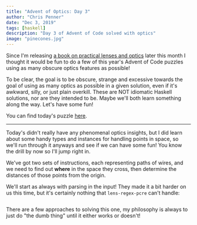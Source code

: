 ```yaml
---
title: "Advent of Optics: Day 3"
author: "Chris Penner"
date: "Dec 3, 2019"
tags: [haskell]
description: "Day 3 of Advent of Code solved with optics"
image: "pinecones.jpg"
---
```


Since I'm releasing [a book on practical lenses and optics](https://leanpub.com/optics-by-example) later this month I thought it would be fun to do a few of this year's Advent of Code puzzles using as many obscure optics features as possible!

To be clear, the goal is to be obscure, strange and excessive towards the goal of using as many optics as possible in a given solution, even if it's awkward, silly, or just plain overkill. These are NOT idiomatic Haskell solutions, nor are they intended to be. Maybe we'll both learn something along the way. Let's have some fun!

You can find today's puzzle [here](https://adventofcode.com/2019/day/3).

---

Today's didn't really have any phenomenal optics insights, but I did learn about some handy types and instances for handling points in space, so we'll run through it anyways and see if we can have some fun! You know the drill by now so I'll jump right in.


We've got two sets of instructions, each representing paths of wires, and we need to find out **where** in the space they cross, then determine the distances of those points from the origin.

We'll start as always with parsing in the input! They made it a bit harder on us this time, but it's certainly nothing that `lens-regex-pcre` can't handle:

```haskell
```

There are a few approaches to solving this one, my philosophy is always to just do "the dumb thing" until it either works or doesn't!


